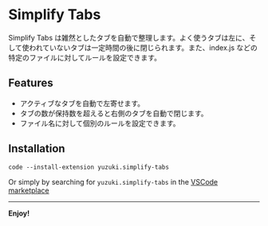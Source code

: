 # Simplify Tabs

Simplify Tabs は雑然としたタブを自動で整理します。よく使うタブは左に、そして使われていないタブは一定時間の後に閉じられます。また、index.js などの特定のファイルに対してルールを設定できます。

## Features

- アクティブなタブを自動で左寄せます。
- タブの数が保持数を超えると右側のタブを自動で閉じます。
- ファイル名に対して個別のルールを設定できます。

## Installation

```
code --install-extension yuzuki.simplify-tabs
```

Or simply by searching for `yuzuki.simplify-tabs` in the [VSCode marketplace](https://marketplace.visualstudio.com/items?itemName=yuzuki.simplify-tabs)

---

**Enjoy!**
